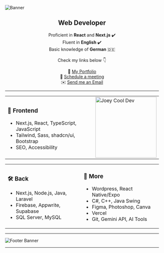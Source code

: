 <img src="https://res.cloudinary.com/joelics-arts/image/upload/v1752061351/github/banner-1_soa3hy.png" alt="Banner" />

<h2 align="center">Web Developer</h2>

<p align="center">
  Proficient in <strong>React</strong> and <strong>Next.js</strong> ✔️<br>
  Fluent in <strong>English</strong> ✔️<br>
  Basic knowledge of <strong>German</strong> 🇩🇪<br><br>
  Check my links below 👇
</p>

<p align="center">
  🔗 <a href="https://joel-portfolio.web.app/">My Portfolio</a><br>
  📅 <a href="https://calendly.com/kananeloj12/30min">Schedule a meeting</a><br>
  ✉️ <a href="mailto:kananeloj12@gmail.com">Send me an Email</a>
</p>

---

<table>
<tr>
<td>

### 🎨 Frontend

- Next.js, React, TypeScript, JavaScript  
- Tailwind, Sass, shadcn/ui, Bootstrap  
- SEO, Accessibility  

</td>
<td>

<img src="https://res.cloudinary.com/joelics-arts/image/upload/v1752149772/github/joey_ph2rli.png" alt="Joey Cool Dev" width="200"/>

</td>
</tr>
</table>

<table>
<tr>
<td>

### 🛠 Back

- Next.js, Node.js, Java, Laravel   
- Firebase, Appwrite, Supabase
- SQL Server, MySQL  

</td>
<td>

### 📁 More

- Wordpress, React Native/Expo
- C#, C++, Java Swing
- Figma, Photoshop, Canva
- Vercel 
- Git, Gemini API, AI Tools 

</td>
</tr>
</table>

---

<img src="https://your-image-link.com/footer.png" alt="Footer Banner" />

---
